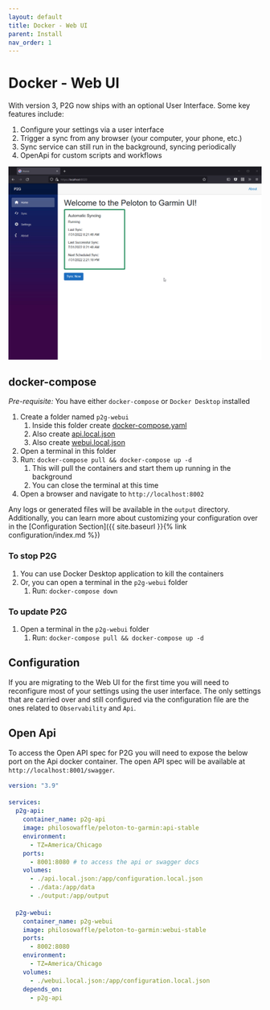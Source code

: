 ```yaml
---
layout: default
title: Docker - Web UI
parent: Install
nav_order: 1
---
```


# Docker - Web UI

With version 3, P2G now ships with an optional User Interface. Some key features include:

1. Configure your settings via a user interface
1. Trigger a sync from any browser (your computer, your phone, etc.)
1. Sync service can still run in the background, syncing periodically
1. OpenApi for custom scripts and workflows

![Web UI Demo](https://github.com/philosowaffle/peloton-to-garmin/raw/master/images/p2g_webui_demo.gif?raw=true "Web UI Demo")

## docker-compose

*Pre-requisite:* You have either `docker-compose` or `Docker Desktop` installed

1. Create a folder named `p2g-webui`
    1. Inside this folder create [docker-compose.yaml](https://github.com/philosowaffle/peloton-to-garmin/blob/master/docker/webui/docker-compose-ui.yaml)
    1. Also create [api.local.json](https://github.com/philosowaffle/peloton-to-garmin/blob/master/docker/webui/api.local.json)
    1. Also create [webui.local.json](https://github.com/philosowaffle/peloton-to-garmin/blob/master/docker/webui/webui.local.json)
1. Open a terminal in this folder
1. Run: `docker-compose pull && docker-compose up -d`
    1. This will pull the containers and start them up running in the background
    1. You can close the terminal at this time
1. Open a browser and navigate to `http://localhost:8002`

Any logs or generated files will be available in the `output` directory.  Additionally, you can learn more about customizing your configuration over in the [Configuration Section]({{ site.baseurl }}{% link configuration/index.md %})

### To stop P2G

1. You can use Docker Desktop application to kill the containers
1. Or, you can open a terminal in the `p2g-webui` folder
    1. Run: `docker-compose down`

### To update P2G

1. Open a terminal in the `p2g-webui` folder
    1. Run: `docker-compose pull && docker-compose up -d`

## Configuration

If you are migrating to the Web UI for the first time you will need to reconfigure most of your settings using the user interface.  The only settings that are carried over and still configured via the configuration file are the ones related to `Observability` and `Api`.

## Open Api

To access the Open API spec  for P2G you will need to expose the below port on the Api docker container.  The open API spec will be available at `http://localhost:8001/swagger`.

```yaml
version: "3.9"

services:
  p2g-api:
    container_name: p2g-api
    image: philosowaffle/peloton-to-garmin:api-stable
    environment:
      - TZ=America/Chicago
    ports:
      - 8001:8080 # to access the api or swagger docs
    volumes:
      - ./api.local.json:/app/configuration.local.json
      - ./data:/app/data
      - ./output:/app/output
  
  p2g-webui:
    container_name: p2g-webui
    image: philosowaffle/peloton-to-garmin:webui-stable
    ports:
      - 8002:8080
    environment:
      - TZ=America/Chicago
    volumes:
      - ./webui.local.json:/app/configuration.local.json
    depends_on:
      - p2g-api
```
